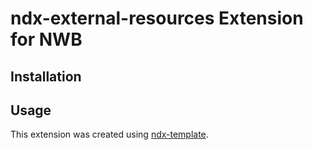 # ndx-external-resources Extension for NWB

## Installation


## Usage



This extension was created using [ndx-template](https://github.com/nwb-extensions/ndx-template).
